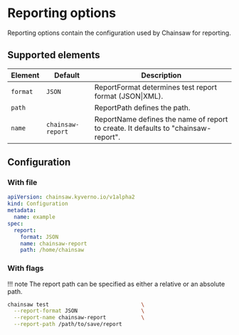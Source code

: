 # Reporting options

Reporting options contain the configuration used by Chainsaw for reporting.

## Supported elements

| Element | Default | Description |
|---|---|---|
| `format` | `JSON` | ReportFormat determines test report format (JSON\|XML). |
| `path` | | ReportPath defines the path. |
| `name` | `chainsaw-report` | ReportName defines the name of report to create. It defaults to "chainsaw-report". |

## Configuration

### With file

```yaml
apiVersion: chainsaw.kyverno.io/v1alpha2
kind: Configuration
metadata:
  name: example
spec:
  report:
    format: JSON
    name: chainsaw-report
    path: /home/chainsaw
```

### With flags

!!! note
    The report path can be specified as either a relative or an absolute path.

```bash
chainsaw test                             \
  --report-format JSON                    \
  --report-name chainsaw-report           \
  --report-path /path/to/save/report
```
